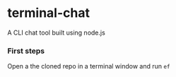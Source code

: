 # terminal-chat

A CLI chat tool built using node.js

### First steps

Open a the cloned repo in a terminal window and run `ef`
